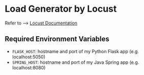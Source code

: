 # Load Generator by Locust

Refer to --> [Locust Documentation](https://docs.locust.io/en/stable/index.html)  

## Required Environment Variables

* `FLASK_HOST`: hostname and port of my Python Flask app (e.g. localhost:5050)  
* `SPRING_HOST`: hostname and port of my Java Spring app (e.g. localhost:8080)  
